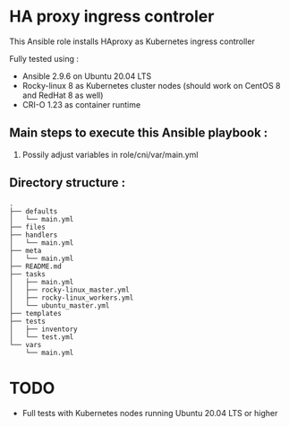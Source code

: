 # HA proxy ingress controler 
This Ansible role installs HAproxy as Kubernetes ingress controller 

Fully tested using :
* Ansible 2.9.6 on Ubuntu 20.04 LTS
* Rocky-linux 8 as Kubernetes cluster nodes (should work on CentOS 8 and RedHat 8 as well)
* CRI-O 1.23 as container runtime

## Main steps to execute this Ansible playbook :
1. Possily adjust variables in role/cni/var/main.yml
   
## Directory structure :
```
.
├── defaults
│   └── main.yml
├── files
├── handlers
│   └── main.yml
├── meta
│   └── main.yml
├── README.md
├── tasks
│   ├── main.yml
│   ├── rocky-linux_master.yml
│   ├── rocky-linux_workers.yml
│   └── ubuntu_master.yml
├── templates
├── tests
│   ├── inventory
│   └── test.yml
└── vars
    └── main.yml
```
# TODO
* Full tests with Kubernetes nodes running Ubuntu 20.04 LTS or higher

